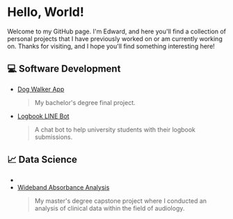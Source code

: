 # Hello, World!

Welcome to my GitHub page. I'm Edward, and here you'll find a collection of personal projects that I have previously worked on or am currently working on. Thanks for visiting, and I hope you'll find something interesting here! </p>


## :computer: Software Development

- [ Dog Walker App ](https://github.com/edwardkurniady/dog-walker-app)
  > My bachelor's degree final project.
- [ Logbook LINE Bot ](https://github.com/edwardkurniady/logbook-line-bot)
  > A chat bot to help university students with their logbook submissions.


## :chart_with_upwards_trend: Data Science

- 
- [ Wideband Absorbance Analysis ](https://github.com/edwardkurniady/wideband-absorbance)
  > My master's degree capstone project where I conducted an analysis of clinical data within the field of audiology.
